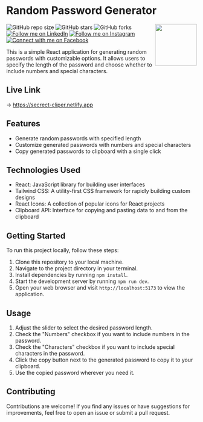 # Random Password Generator

<img src="https://i.ibb.co/kBJmMQ5/password.png" align="right" width="110" height="110" />

![GitHub repo size](https://img.shields.io/github/repo-size/rockyhaque/secrect-cliper)
![GitHub stars](https://img.shields.io/github/stars/rockyhaque/secrect-cliper?style=social)
![GitHub forks](https://img.shields.io/github/forks/rockyhaque/secrect-cliper?style=social)
[![Follow me on LinkedIn](https://img.shields.io/badge/-LinkedIn-blue?style=flat-square&logo=linkedin&logoColor=white&link=https://www.linkedin.com/in/your-linkedin-handle/)](https://www.linkedin.com/in/your-linkedin-handle/)
[![Follow me on Instagram](https://img.shields.io/badge/-Instagram-E4405F?style=flat-square&logo=instagram&logoColor=white&link=https://www.instagram.com/rocky_haque.10/)](https://www.instagram.com/rocky_haque.10/)
[![Connect with me on Facebook](https://img.shields.io/badge/-Facebook-1877F2?style=flat-square&logo=facebook&logoColor=white&link=https://www.facebook.com/rockyhaquee/)](https://www.facebook.com/rockyhaquee/)

This is a simple React application for generating random passwords with customizable options. It allows users to specify the length of the password and choose whether to include numbers and special characters.

## Live Link
-> https://secrect-cliper.netlify.app

## Features

- Generate random passwords with specified length
- Customize generated passwords with numbers and special characters
- Copy generated passwords to clipboard with a single click

## Technologies Used

- React: JavaScript library for building user interfaces
- Tailwind CSS: A utility-first CSS framework for rapidly building custom designs
- React Icons: A collection of popular icons for React projects
- Clipboard API: Interface for copying and pasting data to and from the clipboard

## Getting Started

To run this project locally, follow these steps:

1. Clone this repository to your local machine.
2. Navigate to the project directory in your terminal.
3. Install dependencies by running `npm install`.
4. Start the development server by running `npm run dev`.
5. Open your web browser and visit `http://localhost:5173` to view the application.

## Usage

1. Adjust the slider to select the desired password length.
2. Check the "Numbers" checkbox if you want to include numbers in the password.
3. Check the "Characters" checkbox if you want to include special characters in the password.
4. Click the copy button next to the generated password to copy it to your clipboard.
5. Use the copied password wherever you need it.

## Contributing

Contributions are welcome! If you find any issues or have suggestions for improvements, feel free to open an issue or submit a pull request.


